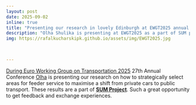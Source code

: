 ```yaml
---
layout: post
date: 2025-09-02
inline: true
title: "Presenting our research in lovely Edinburgh at EWGT2025 annual conference"
description: "Olha Shulika is presenting at EWGT2025 as a part of SUM project"
img: https://rafalkucharskipk.github.io/assets/img/EWGT2025.jpg


      
---
```

[During Euro Working Group on Transportation 2025](https://ewgt2025.co.uk/) 27th Annual Conference [Olha](https://www.rafalkucharskilab.pl/research/olha_shulika/) is presenting our research on how to strategically select areas for feeder service to maximise a shift from private cars to public transport. These results are a part of [**SUM Project**](https://www.rafalkucharskilab.pl/research/SUM/). Such a great opportunity to get feedback and exchange experiences.
